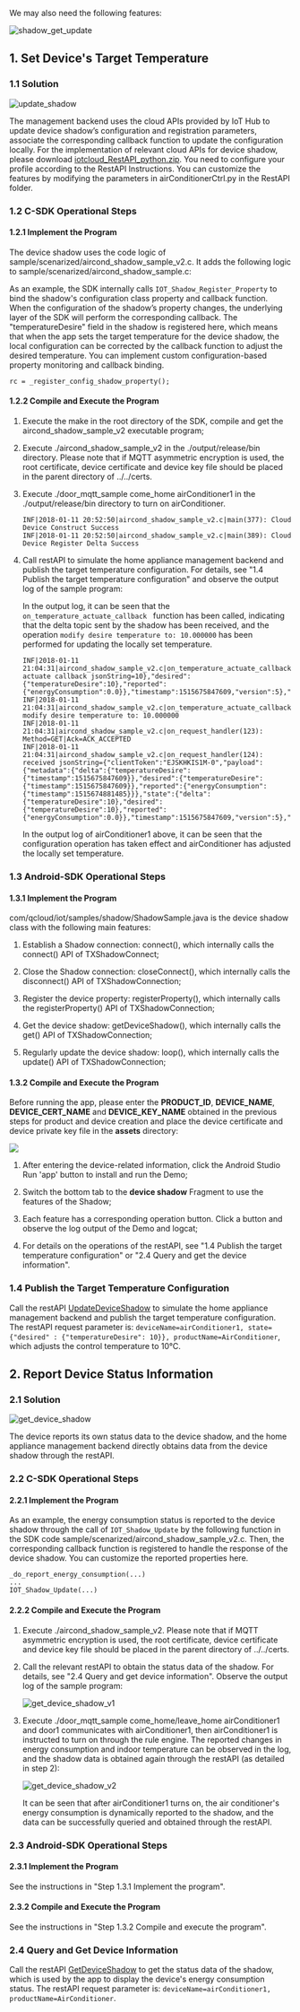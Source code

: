 [//]: # (chinagitpath:XXXXX)

We may also need the following features:

![shadow_get_update](https://mc.qcloudimg.com/static/img/6ba8645ccd5d07eb8cc1a1fcede5ce6b/2-1.png)

## 1. Set Device's Target Temperature
### 1.1 Solution

![update_shadow](https://mc.qcloudimg.com/static/img/62cd3183a1932dacee4f4ff81487758b/2-2.png)

The management backend uses the cloud APIs provided by IoT Hub to update device shadow’s configuration and registration parameters, associate the corresponding callback function to update the configuration locally.
For the implementation of relevant cloud APIs for device shadow, please download [iotcloud_RestAPI_python.zip](https://mc.qcloudimg.com/static/archive/c6b492abe009de1c47b91b8bfd93c7d2/iotcloud_RestAPI_python.zip). You need to configure your profile according to the RestAPI Instructions. You can customize the features by modifying the parameters in airConditionerCtrl.py in the RestAPI folder.

### 1.2 C-SDK Operational Steps
#### 1.2.1 Implement the Program
The device shadow uses the code logic of sample/scenarized/aircond_shadow_sample_v2.c. It adds the following logic to sample/scenarized/aircond_shadow_sample.c:

As an example, the SDK internally calls `IOT_Shadow_Register_Property` to bind the shadow's configuration class property and callback function. When the configuration of the shadow’s property changes, the underlying layer of the SDK will perform the corresponding callback. The "temperatureDesire" field in the shadow is registered here, which means that when the app sets the target temperature for the device shadow, the local configuration can be corrected by the callback function to adjust the desired temperature. You can implement custom configuration-based property monitoring and callback binding.

```
rc = _register_config_shadow_property();
```

#### 1.2.2 Compile and Execute the Program

1. Execute the make in the root directory of the SDK, compile and get the aircond_shadow_sample_v2 executable program;
2. Execute ./aircond_shadow_sample_v2 in the ./output/release/bin directory. Please note that if MQTT asymmetric encryption is used, the root certificate, device certificate and device key file should be placed in the parent directory of ../../certs.
3. Execute ./door_mqtt_sample come_home airConditioner1 in the ./output/release/bin directory to turn on airConditioner.

	```
	INF|2018-01-11 20:52:50|aircond_shadow_sample_v2.c|main(377): Cloud Device Construct Success
	INF|2018-01-11 20:52:50|aircond_shadow_sample_v2.c|main(389): Cloud Device Register Delta Success
	```

4. Call restAPI to simulate the home appliance management backend and publish the target temperature configuration. For details, see "1.4 Publish the target temperature configuration" and observe the output log of the sample program:

	In the output log, it can be seen that the `on_temperature_actuate_callback ` function has been called, indicating that the delta topic sent by the shadow has been received, and the operation `modify desire temperature to: 10.000000` has been performed for updating the locally set temperature.

	```
	INF|2018-01-11 21:04:31|aircond_shadow_sample_v2.c|on_temperature_actuate_callback(181): actuate callback jsonString=10},"desired":{"temperatureDesire":10},"reported":{"energyConsumption":0.0}},"timestamp":1515675847609,"version":5},"result":0,"timestamp":1515675871,"type":"get"}|dataLen=2
	INF|2018-01-11 21:04:31|aircond_shadow_sample_v2.c|on_temperature_actuate_callback(184): modify desire temperature to: 10.000000
	INF|2018-01-11 21:04:31|aircond_shadow_sample_v2.c|on_request_handler(123): Method=GET|Ack=ACK_ACCEPTED
	INF|2018-01-11 21:04:31|aircond_shadow_sample_v2.c|on_request_handler(124): received jsonString={"clientToken":"EJSKHKIS1M-0","payload":{"metadata":{"delta":{"temperatureDesire":{"timestamp":1515675847609}},"desired":{"temperatureDesire":{"timestamp":1515675847609}},"reported":{"energyConsumption":{"timestamp":1515674881485}}},"state":{"delta":{"temperatureDesire":10},"desired":{"temperatureDesire":10},"reported":{"energyConsumption":0.0}},"timestamp":1515675847609,"version":5},"result":0,"timestamp":1515675871,"type":"get"}

	```
	
	In the output log of airConditioner1 above, it can be seen that the configuration operation has taken effect and airConditioner has adjusted the locally set temperature.
	
### 1.3 Android-SDK Operational Steps
#### 1.3.1 Implement the Program
com/qcloud/iot/samples/shadow/ShadowSample.java is the device shadow class with the following main features:

1. Establish a Shadow connection: connect(), which internally calls the connect() API of TXShadowConnect;

2. Close the Shadow connection: closeConnect(), which internally calls the disconnect() API of TXShadowConnection;

3. Register the device property: registerProperty(), which internally calls the registerProperty() API of TXShadowConnection;

4. Get the device shadow: getDeviceShadow(), which internally calls the get() API of TXShadowConnection;

5. Regularly update the device shadow: loop(), which internally calls the update() API of TXShadowConnection;

#### 1.3.2 Compile and Execute the Program

Before running the app, please enter the **PRODUCT_ID**, **DEVICE_NAME**, **DEVICE_CERT_NAME** and **DEVICE_KEY_NAME** obtained in the previous steps for product and device creation and place the device certificate and device private key file in the **assets** directory:
                                                              
![](https://mc.qcloudimg.com/static/img/8289db39e3b0ea39fff78daf26a33a41/IoTDoor_AndroidConfig.png)

1. After entering the device-related information, click the Android Studio Run 'app' button to install and run the Demo;

2. Switch the bottom tab to the **device shadow** Fragment to use the features of the Shadow;

3. Each feature has a corresponding operation button. Click a button and observe the log output of the Demo and logcat;

4. For details on the operations of the restAPI, see "1.4 Publish the target temperature configuration" or "2.4 Query and get the device information".

### 1.4 Publish the Target Temperature Configuration
Call the restAPI [UpdateDeviceShadow](https://cloud.tencent.com/document/product/634/12055) to simulate the home appliance management backend and publish the target temperature configuration.
The restAPI request parameter is: `deviceName=airConditioner1, state={"desired" : {"temperatureDesire": 10}}, productName=AirConditioner`, which adjusts the control temperature to 10°C.

## 2. Report Device Status Information
### 2.1 Solution

![get_device_shadow](https://mc.qcloudimg.com/static/img/d2344da99a6a1eddf04551c6651ad7e1/iot_get_device_v2.png)

The device reports its own status data to the device shadow, and the home appliance management backend directly obtains data from the device shadow through the restAPI.

### 2.2 C-SDK Operational Steps
#### 2.2.1 Implement the Program
As an example, the energy consumption status is reported to the device shadow through the call of `IOT_Shadow_Update` by the following function in the SDK code sample/scenarized/aircond_shadow_sample_v2.c. Then, the corresponding callback function is registered to handle the response of the device shadow. You can customize the reported properties here.

```
_do_report_energy_consumption(...)
...
IOT_Shadow_Update(...)
```

#### 2.2.2 Compile and Execute the Program
1. Execute ./aircond_shadow_sample_v2. Please note that if MQTT asymmetric encryption is used, the root certificate, device certificate and device key file should be placed in the parent directory of ../../certs.

2. Call the relevant restAPI to obtain the status data of the shadow. For details, see "2.4 Query and get device information". Observe the output log of the sample program:

	![get_device_shadow_v1](https://mc.qcloudimg.com/static/img/056271af1bc4dc824ab479d2f0f0a9f2/2-6.png)
	
3. Execute ./door_mqtt_sample come_home/leave_home airConditioner1 and door1 communicates with airConditioner1, then airConditioner1 is instructed to turn on through the rule engine. The reported changes in energy consumption and indoor temperature can be observed in the log, and the shadow data is obtained again through the restAPI (as detailed in step 2):

	![get_device_shadow_v2](https://mc.qcloudimg.com/static/img/65954fa964691d52bce646f45246ab2d/airdelta.png)
	
	It can be seen that after airConditioner1 turns on, the air conditioner's energy consumption is dynamically reported to the shadow, and the data can be successfully queried and obtained through the restAPI.
	
### 2.3 Android-SDK Operational Steps
#### 2.3.1 Implement the Program

See the instructions in "Step 1.3.1 Implement the program".

#### 2.3.2 Compile and Execute the Program
 
See the instructions in "Step 1.3.2 Compile and execute the program".

### 2.4 Query and Get Device Information
Call the restAPI [GetDeviceShadow](https://cloud.tencent.com/document/product/634/12052) to get the status data of the shadow, which is used by the app to display the device's energy consumption status.
The restAPI request parameter is: `deviceName=airConditioner1, productName=AirConditioner`.



